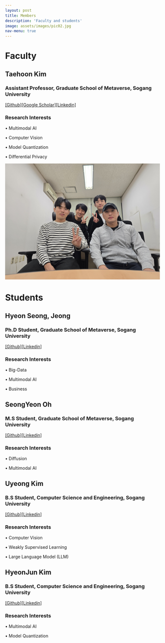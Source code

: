 ```yaml
---
layout: post
title: Members
description: 'Faculty and students'
image: assets/images/pic02.jpg
nav-menu: true
---
```

# Faculty

## Taehoon Kim

### Assistant Professor, Graduate School of Metaverse, Sogang University
[[Github]](https://github.com/tgisaturday)[[Google Scholar]](https://scholar.google.com/citations?user=t3mz3rMAAAAJ&hl=ko)[[Linkedin]](https://www.linkedin.com/in/tgisaturday/)

### Research Interests
• Multimodal AI

• Computer Vision

• Model Quantization

• Differential Privacy

![Additional Image](assets/images/IMG_6556.jpeg) 

# Students

##  Hyeon Seong, Jeong

### Ph.D Student, Graduate School of Metaverse, Sogang University
[[Github]](https://github.com/jayhyeonseong)[[Linkedin]](https://www.linkedin.com/in/%ED%98%84%EC%84%B1-%EC%A0%95-b7072a315/)

### Research Interests
• Big-Data

• Multimodal AI

• Business

##  SeongYeon Oh

### M.S Student, Graduate School of Metaverse, Sogang University
[[Github]](https://github.com/Code-SY95)[[Linkedin]](https://www.linkedin.com/in/seongyeon-oh-248a86301/)

### Research Interests
• Diffusion

• Multimodal AI

##  Uyeong Kim

### B.S Student, Computer Science and Engineering, Sogang University
[[Github]](https://github.com/drew0523)[[Linkedin]](https://www.linkedin.com/in/drew0523/)

### Research Interests
• Computer Vision

• Weakly Supervised Learning

• Large Language Model (LLM)

##  HyeonJun Kim

### B.S Student, Computer Science and Engineering, Sogang University
[[Github]](https://github.com/maskkim)[[Linkedin]](https://www.linkedin.com/in/%ED%98%84%EC%A4%80-%EA%B9%80-a1961032b/)

### Research Interests
• Multimodal AI

• Model Quantization
